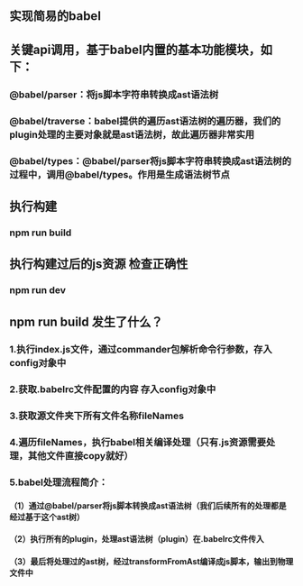 ## 实现简易的babel

## 关键api调用，基于babel内置的基本功能模块，如下：
### @babel/parser：将js脚本字符串转换成ast语法树
### @babel/traverse：babel提供的遍历ast语法树的遍历器，我们的plugin处理的主要对象就是ast语法树，故此遍历器非常实用
### @babel/types：@babel/parser将js脚本字符串转换成ast语法树的过程中，调用@babel/types。作用是生成语法树节点

## 执行构建 
### npm run build

## 执行构建过后的js资源 检查正确性
### npm run dev

## npm run build 发生了什么？
### 1.执行index.js文件，通过commander包解析命令行参数，存入config对象中
### 2.获取.babelrc文件配置的内容 存入config对象中
### 3.获取源文件夹下所有文件名称fileNames
### 4.遍历fileNames，执行babel相关编译处理（只有.js资源需要处理，其他文件直接copy就好）
### 5.babel处理流程简介：
#### （1）通过@babel/parser将js脚本转换成ast语法树（我们后续所有的处理都是经过基于这个ast树）
#### （2）执行所有的plugin，处理ast语法树（plugin）在.babelrc文件传入
#### （3）最后将处理过的ast树，经过transformFromAst编译成js脚本，输出到物理文件中